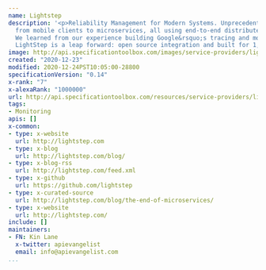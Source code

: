 ```yaml
---
name: Lightstep
description: '<p>Reliability Management for Modern Systems. Unprecedented visibility
  from mobile clients to microservices, all using end-to-end distributed tracing.
  We learned from our experience building Google&rsquo;s tracing and monitoring systems.
  LightStep is a leap forward: open source integration and built for 1,000x the throughput.</p>'
image: http://api.specificationtoolbox.com/images/service-providers/lightstep.jpg
created: "2020-12-23"
modified: 2020-12-24PST10:05:00-28800
specificationVersion: "0.14"
x-rank: "7"
x-alexaRank: "1000000"
url: http://api.specificationtoolbox.com/resources/service-providers/lightstep/
tags:
- Monitoring
apis: []
x-common:
- type: x-website
  url: http://lightstep.com
- type: x-blog
  url: http://lightstep.com/blog/
- type: x-blog-rss
  url: http://lightstep.com/feed.xml
- type: x-github
  url: https://github.com/lightstep
- type: x-curated-source
  url: http://lightstep.com/blog/the-end-of-microservices/
- type: x-website
  url: http://lightstep.com/
include: []
maintainers:
- FN: Kin Lane
  x-twitter: apievangelist
  email: info@apievangelist.com
...
```

